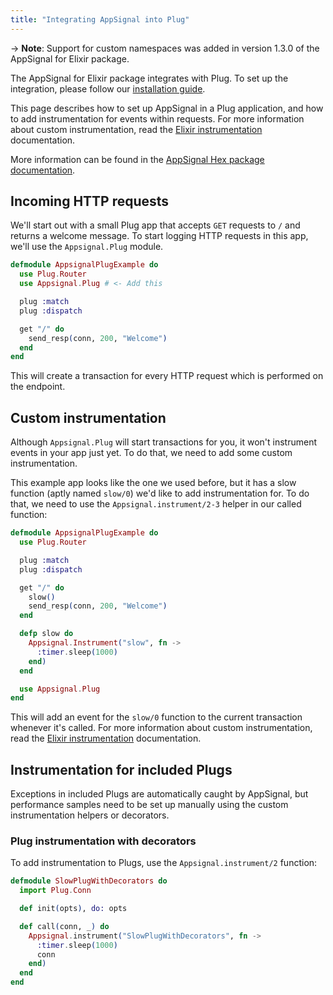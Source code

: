 ```yaml
---
title: "Integrating AppSignal into Plug"
---
```


-> **Note**: Support for custom namespaces was added in version 1.3.0 of the
   AppSignal for Elixir package.

The AppSignal for Elixir package integrates with Plug. To set up the
integration, please follow our [installation guide](/elixir/installation.html).

This page describes how to set up AppSignal in a Plug application, and how to
add instrumentation for events within requests. For more information about
custom instrumentation, read the [Elixir
instrumentation](/elixir/instrumentation/index.html) documentation.

More information can be found in the [AppSignal Hex package
documentation][hex-appsignal].

## Incoming HTTP requests

We'll start out with a small Plug app that accepts `GET` requests to `/` and
returns a welcome message. To start logging HTTP requests in this app, we'll
use the `Appsignal.Plug` module.

``` elixir
defmodule AppsignalPlugExample do
  use Plug.Router
  use Appsignal.Plug # <- Add this

  plug :match
  plug :dispatch

  get "/" do
    send_resp(conn, 200, "Welcome")
  end
end
```

This will create a transaction for every HTTP request which is performed on the 
endpoint.

## Custom instrumentation

Although `Appsignal.Plug` will start transactions for you, it won't instrument
events in your app just yet. To do that, we need to add some custom
instrumentation.

This example app looks like the one we used before, but it has a slow function
(aptly named `slow/0`) we'd like to add instrumentation for. To do that, we need
to use the `Appsignal.instrument/2-3` helper in our called function:

``` elixir
defmodule AppsignalPlugExample do
  use Plug.Router

  plug :match
  plug :dispatch

  get "/" do
    slow()
    send_resp(conn, 200, "Welcome")
  end

  defp slow do
    Appsignal.Instrument("slow", fn ->
      :timer.sleep(1000)
    end)
  end

  use Appsignal.Plug
end
```

This will add an event for the `slow/0` function to the current transaction
whenever it's called. For more information about custom instrumentation, read
the [Elixir instrumentation](/elixir/instrumentation/index.html) documentation.

## Instrumentation for included Plugs

Exceptions in included Plugs are automatically caught by AppSignal, but
performance samples need to be set up manually using the custom instrumentation
helpers or decorators.

### Plug instrumentation with decorators

To add instrumentation to Plugs, use the `Appsignal.instrument/2` function:

``` elixir
defmodule SlowPlugWithDecorators do
  import Plug.Conn

  def init(opts), do: opts

  def call(conn, _) do
    Appsignal.instrument("SlowPlugWithDecorators", fn ->
      :timer.sleep(1000)
      conn
    end)
  end
end
```
[hex-appsignal]: https://hexdocs.pm/appsignal/

